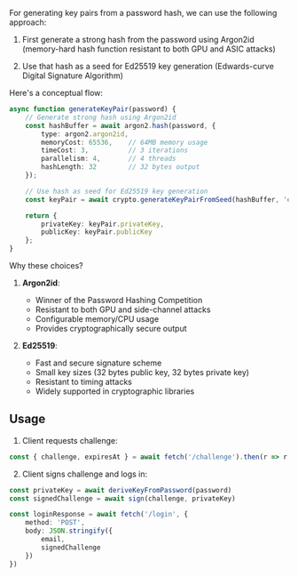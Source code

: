 
For generating key pairs from a password hash, we can use the following approach:

1. First generate a strong hash from the password using Argon2id (memory-hard hash function resistant to both GPU and ASIC attacks)

2. Use that hash as a seed for Ed25519 key generation (Edwards-curve Digital Signature Algorithm)

Here's a conceptual flow:

```ts
async function generateKeyPair(password) {
    // Generate strong hash using Argon2id
    const hashBuffer = await argon2.hash(password, {
        type: argon2.argon2id,
        memoryCost: 65536,    // 64MB memory usage
        timeCost: 3,          // 3 iterations
        parallelism: 4,       // 4 threads
        hashLength: 32        // 32 bytes output
    });

    // Use hash as seed for Ed25519 key generation
    const keyPair = await crypto.generateKeyPairFromSeed(hashBuffer, 'ed25519');

    return {
        privateKey: keyPair.privateKey,
        publicKey: keyPair.publicKey
    };
}
```

Why these choices?

1. **Argon2id**:
   - Winner of the Password Hashing Competition
   - Resistant to both GPU and side-channel attacks
   - Configurable memory/CPU usage
   - Provides cryptographically secure output

2. **Ed25519**:
   - Fast and secure signature scheme
   - Small key sizes (32 bytes public key, 32 bytes private key)
   - Resistant to timing attacks
   - Widely supported in cryptographic libraries

## Usage

1. Client requests challenge:
```ts
const { challenge, expiresAt } = await fetch('/challenge').then(r => r.json())
```

2. Client signs challenge and logs in:
```ts
const privateKey = await deriveKeyFromPassword(password)
const signedChallenge = await sign(challenge, privateKey)

const loginResponse = await fetch('/login', {
    method: 'POST',
    body: JSON.stringify({
        email,
        signedChallenge
    })
})
```
